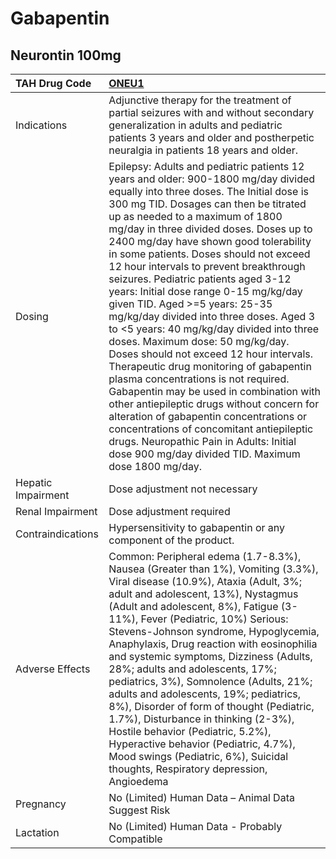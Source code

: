 # Gabapentin

## Neurontin 100mg

| TAH Drug Code      | [ONEU1](https://www.tahsda.org.tw/drugs/hissearch.php?drug_code=ONEU1)                                                                                                                                                                                                                                                                                                                                                                                                                                                                                                                                                                                                                                                                                                                                                                                                                                                                                                                                                                         |
|:-------------------|:-----------------------------------------------------------------------------------------------------------------------------------------------------------------------------------------------------------------------------------------------------------------------------------------------------------------------------------------------------------------------------------------------------------------------------------------------------------------------------------------------------------------------------------------------------------------------------------------------------------------------------------------------------------------------------------------------------------------------------------------------------------------------------------------------------------------------------------------------------------------------------------------------------------------------------------------------------------------------------------------------------------------------------------------------|
| Indications        | Adjunctive therapy for the treatment of partial seizures with and without secondary generalization in adults and pediatric patients 3 years and older and postherpetic neuralgia in patients 18 years and older.                                                                                                                                                                                                                                                                                                                                                                                                                                                                                                                                                                                                                                                                                                                                                                                                                               |
| Dosing             | Epilepsy: Adults and pediatric patients 12 years and older: 900-1800 mg/day divided equally into three doses. The Initial dose is 300 mg TID. Dosages can then be titrated up as needed to a maximum of 1800 mg/day in three divided doses. Doses up to 2400 mg/day have shown good tolerability in some patients. Doses should not exceed 12 hour intervals to prevent breakthrough seizures. Pediatric patients aged 3-12 years: Initial dose range 0-15 mg/kg/day given TID. Aged >=5 years: 25-35 mg/kg/day divided into three doses. Aged 3 to <5 years: 40 mg/kg/day divided into three doses. Maximum dose: 50 mg/kg/day. Doses should not exceed 12 hour intervals. Therapeutic drug monitoring of gabapentin plasma concentrations is not required. Gabapentin may be used in combination with other antiepileptic drugs without concern for alteration of gabapentin concentrations or concentrations of concomitant antiepileptic drugs. Neuropathic Pain in Adults: Initial dose 900 mg/day divided TID. Maximum dose 1800 mg/day. |
| Hepatic Impairment | Dose adjustment not necessary                                                                                                                                                                                                                                                                                                                                                                                                                                                                                                                                                                                                                                                                                                                                                                                                                                                                                                                                                                                                                  |
| Renal Impairment   | Dose adjustment required                                                                                                                                                                                                                                                                                                                                                                                                                                                                                                                                                                                                                                                                                                                                                                                                                                                                                                                                                                                                                       |
| Contraindications  | Hypersensitivity to gabapentin or any component of the product.                                                                                                                                                                                                                                                                                                                                                                                                                                                                                                                                                                                                                                                                                                                                                                                                                                                                                                                                                                                |
| Adverse Effects    | Common: Peripheral edema (1.7-8.3%), Nausea (Greater than 1%), Vomiting (3.3%), Viral disease (10.9%), Ataxia (Adult, 3%; adult and adolescent, 13%), Nystagmus (Adult and adolescent, 8%), Fatigue (3-11%), Fever (Pediatric, 10%) Serious: Stevens-Johnson syndrome, Hypoglycemia, Anaphylaxis, Drug reaction with eosinophilia and systemic symptoms, Dizziness (Adults, 28%; adults and adolescents, 17%; pediatrics, 3%), Somnolence (Adults, 21%; adults and adolescents, 19%; pediatrics, 8%), Disorder of form of thought (Pediatric, 1.7%), Disturbance in thinking (2-3%), Hostile behavior (Pediatric, 5.2%), Hyperactive behavior (Pediatric, 4.7%), Mood swings (Pediatric, 6%), Suicidal thoughts, Respiratory depression, Angioedema                                                                                                                                                                                                                                                                                            |
| Pregnancy          | No (Limited) Human Data – Animal Data Suggest Risk                                                                                                                                                                                                                                                                                                                                                                                                                                                                                                                                                                                                                                                                                                                                                                                                                                                                                                                                                                                             |
| Lactation          | No (Limited) Human Data - Probably Compatible                                                                                                                                                                                                                                                                                                                                                                                                                                                                                                                                                                                                                                                                                                                                                                                                                                                                                                                                                                                                  |

